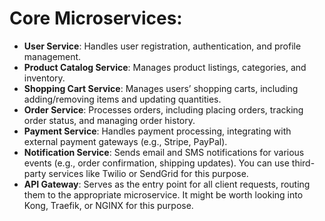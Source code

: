  # Core Microservices:

   * **User Service**: Handles user registration, authentication, and profile management.
   * **Product Catalog Service**: Manages product listings, categories, and inventory.
   * **Shopping Cart Service**: Manages users’ shopping carts, including adding/removing items and updating quantities.
   * **Order Service**: Processes orders, including placing orders, tracking order status, and managing order history.
   * **Payment Service**: Handles payment processing, integrating with external payment gateways (e.g., Stripe, PayPal).
   * **Notification Service**: Sends email and SMS notifications for various events (e.g., order confirmation, shipping updates). You can use third-party services like Twilio or SendGrid for this purpose.
   * **API Gateway**: Serves as the entry point for all client requests, routing them to the appropriate microservice. It might be worth looking into Kong, Traefik, or NGINX for this purpose.